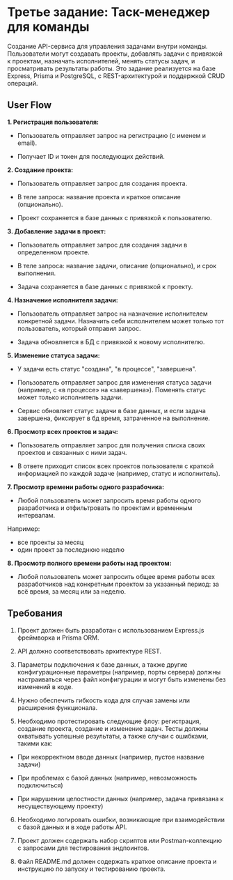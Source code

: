# Третье задание: Таск-менеджер для команды

Создание API-сервиса для управления задачами внутри команды. Пользователи могут создавать проекты, добавлять задачи с привязкой к проектам, назначать исполнителей, менять статусы задач, и просматривать результаты работы. Это задание реализуется на базе Express, Prisma и PostgreSQL, с REST-архитектурой и поддержкой CRUD операций.

## User Flow

**1. Регистрация пользователя:**

- Пользователь отправляет запрос на регистрацию (с именем и email).

- Получает ID и токен для последующих действий.


**2. Создание проекта:**

- Пользователь отправляет запрос для создания проекта.

- В теле запроса: название проекта и краткое описание (опционально).

- Проект сохраняется в базе данных с привязкой к пользователю.


**3. Добавление задачи в проект:**

- Пользователь отправляет запрос для создания задачи в определенном проекте.

- В теле запроса: название задачи, описание (опционально), и срок выполнения.

- Задача сохраняется в базе данных с привязкой к проекту.


**4. Назначение исполнителя задачи:**

- Пользователь отправляет запрос на назначение исполнителем конкретной задачи. Назначить себя исполнителем может только тот пользователь, который отправил запрос.

- Задача обновляется в БД с привязкой к новому исполнителю.


**5. Изменение статуса задачи:**

- У задачи есть статус "создана", "в процессе", "завершена".

- Пользователь отправляет запрос для изменения статуса задачи (например, с «в процессе» на «завершена»). Поменять статус может только исполнитель задачи.

- Сервис обновляет статус задачи в базе данных, и если задача завершена, фиксирует в бд время, затраченное на выполнение.


**6. Просмотр всех проектов и задач:**

- Пользователь отправляет запрос для получения списка своих проектов и связанных с ними задач.

- В ответе приходит список всех проектов пользователя с краткой информацией по каждой задаче (например, статус и исполнитель).


**7. Просмотр времени работы одного разрабочика:**

- Любой пользователь может запросить время работы одного разработчика и отфильтровать по проектам и временным интервалам. 

Например:

- все проекты за месяц 
- один проект за последнюю неделю


**8. Просмотр полного времени работы над проектом:**

- Любой пользователь может запросить общее время работы всех разработчиков над конкретным проектом за указанный период: за всё время, за месяц или за неделю.


## Требования

1. Проект должен быть разработан с использованием Express.js фреймворка и Prisma ORM.

2. API должно соответствовать архитектуре REST.

3. Параметры подключения к базе данных, а также другие конфигурационные параметры (например, порты сервера) должны настраиваться через файл конфигурации и могут быть изменены без изменений в коде.

4. Нужно обеспечить гибкость кода для случая замены или расширения функционала.

5. Необходимо протестировать следующие флоу: регистрация, создание проекта, создание и изменение задач. Тесты должны охватывать успешные результаты, а также случаи с ошибками, такими как:

- При некорректном вводе данных (например, пустое название задачи)

- При проблемах с базой данных (например, невозможность подключиться)

- При нарушении целостности данных (например, задача привязана к несуществующему проекту)

6. Необходимо логировать ошибки, возникающие при взаимодействии с базой данных и в ходе работы API.

7. Проект должен содержать набор скриптов или Postman-коллекцию с запросами для тестирования эндпоинтов. 

8. Файл README.md должен содержать краткое описание проекта и инструкцию по запуску и тестированию проекта.
